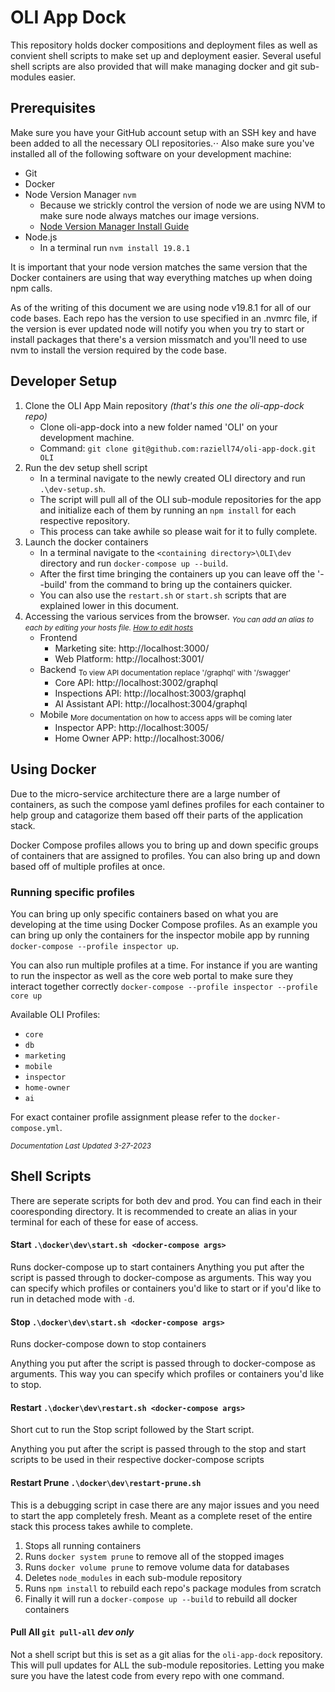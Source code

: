 # OLI App Dock
This repository holds docker compositions and deployment files as well as convient shell scripts to make set up and deployment easier.
Several useful shell scripts are also provided that will make managing docker and git sub-modules easier.

## Prerequisites
Make sure you have your GitHub account setup with an SSH key and have been added to all the necessary OLI repositories.⋅⋅
Also make sure you've installed all of the following software on your development machine:

* Git
* Docker
* Node Version Manager `nvm`
  - Because we strickly control the version of node we are using NVM to make sure node always matches our image versions. 
  - [Node Version Manager Install Guide](https://www.freecodecamp.org/news/node-version-manager-nvm-install-guide/)
* Node.js
  - In a terminal run `nvm install 19.8.1`

It is important that your node version matches the same version that the Docker containers are using that way everything matches up when doing npm calls.

As of the writing of this document we are using node v19.8.1 for all of our code bases. Each repo has the version to use specified in an .nvmrc file, if the version is ever updated node will notify you when you try to start or install packages that there's a version missmatch and you'll need to use nvm to install the version required by the code base.

## Developer Setup

1. Clone the OLI App Main repository _(that's this one the oli-app-dock repo)_
   - Clone oli-app-dock into a new folder named 'OLI' on your development machine. 
   - Command: `git clone git@github.com:raziell74/oli-app-dock.git OLI`
2. Run the dev setup shell script
   - In a terminal navigate to the newly created OLI directory and run `.\dev-setup.sh`.
   - The script will pull all of the OLI sub-module repositories for the app and initialize each of them by running an `npm install` for each respective repository.
   - This process can take awhile so please wait for it to fully complete.
3. Launch the docker containers
   - In a terminal navigate to the `<containing directory>\OLI\dev` directory and run `docker-compose up --build`.
   - After the first time bringing the containers up you can leave off the '--build' from the command to bring up the containers quicker.
   - You can also use the `restart.sh` or `start.sh` scripts that are explained lower in this document.
4. Accessing the various services from the browser. <sub>_You can add an alias to each by editing your hosts file. [How to edit hosts](https://www.hostinger.com/tutorials/how-to-edit-hosts-file)_</sub>
   - Frontend
     - Marketing site: http://localhost:3000/
     - Web Platform: http://localhost:3001/
   - Backend <sub>To view API documentation replace '/graphql' with '/swagger'</sub>
     - Core API: http://localhost:3002/graphql
     - Inspections API: http://localhost:3003/graphql
     - AI Assistant API: http://localhost:3004/graphql
   - Mobile <sub>More documentation on how to access apps will be coming later</sub>
     - Inspector APP: http://localhost:3005/
     - Home Owner APP: http://localhost:3006/

## Using Docker
Due to the micro-service architecture there are a large number of containers, as such the compose yaml defines profiles for each container to help group and catagorize them based off their parts of the application stack.

Docker Compose profiles allows you to bring up and down specific groups of containers that are assigned to profiles. You can also bring up and down based off of multiple profiles at once.

### Running specific profiles

You can bring up only specific containers based on what you are developing at the time using Docker Compose profiles.
As an example you can bring up only the containers for the inspector mobile app by running `docker-compose --profile inspector up`.

You can also run multiple profiles at a time. For instance if you are wanting to run the inspector as well as the core web portal to make sure they interact together correctly `docker-compose --profile inspector --profile core up`

Available OLI Profiles:
* `core`
* `db`
* `marketing`
* `mobile`
* `inspector`
* `home-owner`
* `ai`

For exact container profile assignment please refer to the `docker-compose.yml`.

_<sub>Documentation Last Updated 3-27-2023</sub>_

## Shell Scripts

There are seperate scripts for both dev and prod. You can find each in their cooresponding directory.
It is recommended to create an alias in your terminal for each of these for ease of access.

#### Start `.\docker\dev\start.sh <docker-compose args>`
Runs docker-compose up to start containers
Anything you put after the script is passed through to docker-compose as arguments. 
This way you can specify which profiles or containers you'd like to start or if you'd like to run in detached mode with `-d`.

#### Stop `.\docker\dev\start.sh <docker-compose args>`
Runs docker-compose down to stop containers

Anything you put after the script is passed through to docker-compose as arguments. 
This way you can specify which profiles or containers you'd like to stop.

#### Restart `.\docker\dev\restart.sh <docker-compose args>`
Short cut to run the Stop script followed by the Start script.

Anything you put after the script is passed through to the stop and start scripts to be used in their respective docker-compose scripts

#### Restart Prune `.\docker\dev\restart-prune.sh`
This is a debugging script in case there are any major issues and you need to start the app completely fresh. 
Meant as a complete reset of the entire stack this process takes awhile to complete. 

1. Stops all running containers 
2. Runs `docker system prune` to remove all of the stopped images 
3. Runs `docker volume prune` to remove volume data for databases
4. Deletes `node_modules` in each sub-module repository
5. Runs `npm install` to rebuild each repo's package modules from scratch
6. Finally it will run a `docker-compose up --build` to rebuild all docker containers

#### Pull All `git pull-all` *dev only*
Not a shell script but this is set as a git alias for the `oli-app-dock` repository.
This will pull updates for ALL the sub-module repositories. Letting you make sure you have the latest code from every repo with one command.
